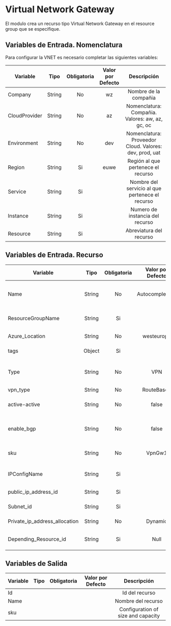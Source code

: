 # Virtual Network Gateway
El modulo crea un recurso tipo Virtual Network Gateway en el resource group que se especifique.

## Variables de Entrada. Nomenclatura
Para configurar la VNET es necesario completar las siguientes variables:

|Variable           |Tipo   |Obligatoria    |Valor por Defecto  |Descripción                                                    |
|-------------------|:-----:|:-------------:|:-----------------:|:-------------------------------------------------------------:|
|Company            |String |No             |wz                 |Nombre de la compañia                                          |
|CloudProvider      |String |No             |az                 |Nomenclatura: Compañia. Valores: aw, az, gc, oc                |
|Environment        |String |No             |dev                |Nomenclatura: Proveedor Cloud. Valores: dev, prod, uat         |
|Region             |String |Si             |euwe               |Región al que pertenece el recurso                             |
|Service            |String |Si             |                   |Nombre del servicio al que pertenece el recurso                |
|Instance           |String |Si             |                   |Numero de instancia del recurso                                |
|Resource           |String |Si             |                   |Abreviatura del recurso                                        |

## Variables de Entrada. Recurso

|Variable                      |Tipo   |Obligatoria |Valor por Defecto  |Descripción                                                    |
|------------------------------|:-----:|:----------:|:-----------------:|:-------------------------------------------------------------:|
|Name                          |String |No          |Autocompletada     |Se autocompleta automaticamente con variables de nomenclatura  |
|ResourceGroupName             |String |Si          |                   |Grupo de recursos donde se crea la VNET                        |
|Azure_Location                |String |No          |westeurope         |Localización de los recursos.                                  |
|tags                          |Object |Si          |                   |Etiquetas del recurso                                          |
|Type                          |String |No          |VPN                |Type of Virtual Network Gateway: VPN or Express route          |
|vpn_type                      |String |No          |RouteBased         |Routing Type                                                   |
|active-active                 |String |No          |false              |If true make an active-active configuration                    |
|enable_bgp                    |String |No          |false              |Enable or disable BGP in the Virtual Network Gateway           |
|sku                           |String |No          |VpnGw1             |Configuration of size and capacity                             |
|IPConfigName                  |String |Si          |                   |Name of the IP config used in the resource                     |
|public_ip_address_id          |String |Si          |                   |Id of the public IP                                            |
|Subnet_id                     |String |Si          |                   |The ID of the gateway subnet                                   |
|Private_ip_address_allocation |String |No          |Dynamic            |Type of IP assignment                                          |
|Depending_Resource_id         |String |Si          |Null               |Identifier of the resource on which it depends                 |

## Variables de Salida

|Variable              |Tipo   |Obligatoria    |Valor por Defecto  |Descripción                                                    |
|----------------------|:-----:|:-------------:|:-----------------:|:-------------------------------------------------------------:|
|Id                    |       |               |                   |Id del recurso                                                 |
|Name                  |       |               |                   |Nombre del recurso                                             |
|sku                   |       |               |                   |Configuration of size and capacity                             |